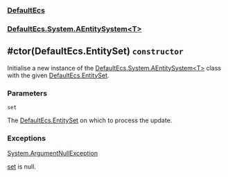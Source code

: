 ### [DefaultEcs](./DefaultEcs 'DefaultEcs')
### [DefaultEcs.System.AEntitySystem&lt;T&gt;](./DefaultEcs-System-AEntitySystem-T- 'DefaultEcs.System.AEntitySystem&lt;T&gt;')
## #ctor(DefaultEcs.EntitySet) `constructor`
Initialise a new instance of the [DefaultEcs.System.AEntitySystem&lt;T&gt;](./DefaultEcs-System-AEntitySystem-T- 'DefaultEcs.System.AEntitySystem&lt;T&gt;') class with the given [DefaultEcs.EntitySet](./DefaultEcs-EntitySet 'DefaultEcs.EntitySet').
### Parameters

<a name='DefaultEcs-System-AEntitySystem-T---ctor(DefaultEcs-EntitySet)-set'></a>
`set`

The [DefaultEcs.EntitySet](./DefaultEcs-EntitySet 'DefaultEcs.EntitySet') on which to process the update.
### Exceptions

[System.ArgumentNullException](https://docs.microsoft.com/en-us/dotnet/api/System.ArgumentNullException 'System.ArgumentNullException')

[set](#DefaultEcs-System-AEntitySystem-T---ctor(DefaultEcs-EntitySet)-set 'DefaultEcs.System.AEntitySystem&lt;T&gt;.#ctor(DefaultEcs.EntitySet).set') is null.
